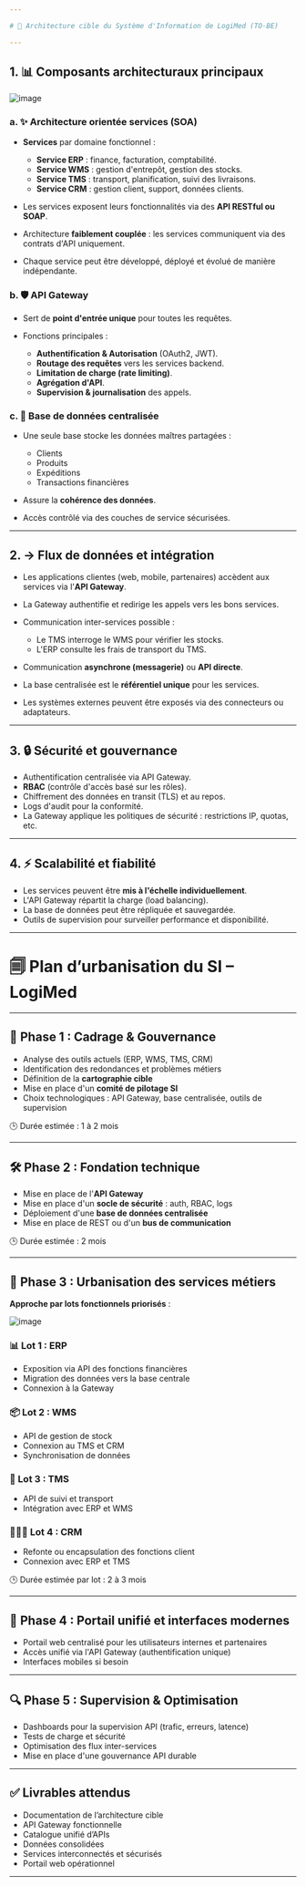 ```yaml
---

# 📏 Architecture cible du Système d'Information de LogiMed (TO-BE)

---
```


## 1. 📊 Composants architecturaux principaux

![image](image.png)

### a. ✨ Architecture orientée services (SOA)

* **Services** par domaine fonctionnel :

  * **Service ERP** : finance, facturation, comptabilité.
  * **Service WMS** : gestion d'entrepôt, gestion des stocks.
  * **Service TMS** : transport, planification, suivi des livraisons.
  * **Service CRM** : gestion client, support, données clients.
* Les services exposent leurs fonctionnalités via des **API RESTful ou SOAP**.
* Architecture **faiblement couplée** : les services communiquent via des contrats d'API uniquement.
* Chaque service peut être développé, déployé et évolué de manière indépendante.

### b. 🛡️ API Gateway

* Sert de **point d'entrée unique** pour toutes les requêtes.
* Fonctions principales :

  * **Authentification & Autorisation** (OAuth2, JWT).
  * **Routage des requêtes** vers les services backend.
  * **Limitation de charge (rate limiting)**.
  * **Agrégation d'API**.
  * **Supervision & journalisation** des appels.

### c. 📂 Base de données centralisée

* Une seule base stocke les données maîtres partagées :

  * Clients
  * Produits
  * Expéditions
  * Transactions financières
* Assure la **cohérence des données**.
* Accès contrôlé via des couches de service sécurisées.

---

## 2. → Flux de données et intégration

* Les applications clientes (web, mobile, partenaires) accèdent aux services via l'**API Gateway**.
* La Gateway authentifie et redirige les appels vers les bons services.
* Communication inter-services possible :

  * Le TMS interroge le WMS pour vérifier les stocks.
  * L'ERP consulte les frais de transport du TMS.
* Communication **asynchrone (messagerie)** ou **API directe**.
* La base centralisée est le **référentiel unique** pour les services.
* Les systèmes externes peuvent être exposés via des connecteurs ou adaptateurs.

---

## 3. 🔒 Sécurité et gouvernance

* Authentification centralisée via API Gateway.
* **RBAC** (contrôle d'accès basé sur les rôles).
* Chiffrement des données en transit (TLS) et au repos.
* Logs d'audit pour la conformité.
* La Gateway applique les politiques de sécurité : restrictions IP, quotas, etc.

---

## 4. ⚡️ Scalabilité et fiabilité

* Les services peuvent être **mis à l'échelle individuellement**.
* L'API Gateway répartit la charge (load balancing).
* La base de données peut être répliquée et sauvegardée.
* Outils de supervision pour surveiller performance et disponibilité.

---

# 🗐️ Plan d’urbanisation du SI – LogiMed

---

## 🧩 Phase 1 : Cadrage & Gouvernance

* Analyse des outils actuels (ERP, WMS, TMS, CRM)
* Identification des redondances et problèmes métiers
* Définition de la **cartographie cible**
* Mise en place d'un **comité de pilotage SI**
* Choix technologiques : API Gateway, base centralisée, outils de supervision

🕒 Durée estimée : 1 à 2 mois

---

## 🛠️ Phase 2 : Fondation technique

* Mise en place de l'**API Gateway**
* Mise en place d'un **socle de sécurité** : auth, RBAC, logs
* Déploiement d'une **base de données centralisée**
* Mise en place de REST ou d'un **bus de communication**

🕒 Durée estimée : 2 mois

---

## 🔄 Phase 3 : Urbanisation des services métiers

**Approche par lots fonctionnels priorisés** :

![image](gantt.png)

### 📊 Lot 1 : ERP

* Exposition via API des fonctions financières
* Migration des données vers la base centrale
* Connexion à la Gateway

### 📦 Lot 2 : WMS

* API de gestion de stock
* Connexion au TMS et CRM
* Synchronisation de données

### 🚛 Lot 3 : TMS

* API de suivi et transport
* Intégration avec ERP et WMS

### 🧑‍🤝‍🧑 Lot 4 : CRM

* Refonte ou encapsulation des fonctions client
* Connexion avec ERP et TMS

🕒 Durée estimée par lot : 2 à 3 mois

---

## 📱 Phase 4 : Portail unifié et interfaces modernes

* Portail web centralisé pour les utilisateurs internes et partenaires
* Accès unifié via l'API Gateway (authentification unique)
* Interfaces mobiles si besoin

---

## 🔍 Phase 5 : Supervision & Optimisation

* Dashboards pour la supervision API (trafic, erreurs, latence)
* Tests de charge et sécurité
* Optimisation des flux inter-services
* Mise en place d'une gouvernance API durable

---

## ✅ Livrables attendus

* Documentation de l’architecture cible
* API Gateway fonctionnelle
* Catalogue unifié d’APIs
* Données consolidées
* Services interconnectés et sécurisés
* Portail web opérationnel

---
